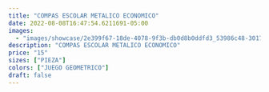 ```yaml
---
title: "COMPAS ESCOLAR METALICO ECONOMICO"
date: 2022-08-08T16:47:54.6211691-05:00
images:
  - "images/showcase/2e399f67-18de-4078-9f3b-db0d8b0ddfd3_53986c48-3017-4c5a-8c49-5c2af904c828.webp"
description: "COMPAS ESCOLAR METALICO ECONOMICO"
price: "15"
sizes: ["PIEZA"]
colors: ["JUEGO GEOMETRICO"]
draft: false
---
```


